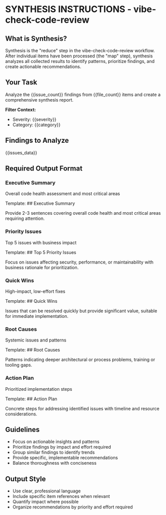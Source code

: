 # SYNTHESIS INSTRUCTIONS - vibe-check-code-review

## What is Synthesis?

Synthesis is the "reduce" step in the vibe-check-code-review workflow. After individual items have been processed (the "map" step), synthesis analyzes all collected results to identify patterns, prioritize findings, and create actionable recommendations.

## Your Task

Analyze the {{issue_count}} findings from {{file_count}} items and create a comprehensive synthesis report.

**Filter Context:**
- Severity: {{severity}}
- Category: {{category}}

## Findings to Analyze

{{issues_data}}

## Required Output Format


### Executive Summary

Overall code health assessment and most critical areas

Template: ## Executive Summary

Provide 2-3 sentences covering overall code health and most critical areas requiring attention.


### Priority Issues

Top 5 issues with business impact

Template: ## Top 5 Priority Issues

Focus on issues affecting security, performance, or maintainability with business rationale for prioritization.


### Quick Wins

High-impact, low-effort fixes

Template: ## Quick Wins

Issues that can be resolved quickly but provide significant value, suitable for immediate implementation.


### Root Causes

Systemic issues and patterns

Template: ## Root Causes

Patterns indicating deeper architectural or process problems, training or tooling gaps.


### Action Plan

Prioritized implementation steps

Template: ## Action Plan

Concrete steps for addressing identified issues with timeline and resource considerations.



## Guidelines

- Focus on actionable insights and patterns
- Prioritize findings by impact and effort required
- Group similar findings to identify trends
- Provide specific, implementable recommendations
- Balance thoroughness with conciseness

## Output Style

- Use clear, professional language
- Include specific item references when relevant
- Quantify impact where possible
- Organize recommendations by priority and effort required